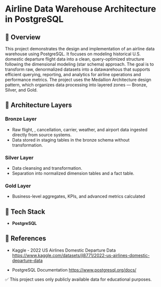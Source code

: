 # Airline Data Warehouse Architecture in PostgreSQL

## 📌 Overview

This project demonstrates the design and implementation of an airline data warehouse using PostgreSQL. It focuses on modeling historical U.S. domestic departure flight data into a clean, query-optimized structure following the dimensional modeling (star schema) approach. The goal is to transform raw, denormalized datasets into a datawarehous that supports efficient querying, reporting, and analytics for airline operations and performance metrics. The project uses the Medallion Architecture design pattern, which organizes data processing into layered zones — Bronze, Silver, and Gold.

## 🧱 Architecture Layers

### Bronze Layer
- Raw flight, , cancellation, carrier, weather, and airport data ingested directly from source systems.
- Data stored in staging tables in the bronze schema without transformation.

### Silver Layer
- Data cleansing and transformation.
- Separation into normalized dimension tables and a fact table.

### Gold Layer
- Business-level aggregates, KPIs, and advanced metrics calculated

## 🧰 Tech Stack
- **PostgreSQL**

## 🔗 References

- Kaggle - 2022 US Airlines Domestic Departure Data
https://www.kaggle.com/datasets/jl8771/2022-us-airlines-domestic-departure-data

- PostgreSQL Documentation
https://www.postgresql.org/docs/

✅ This project uses only publicly available data for educational purposes.
